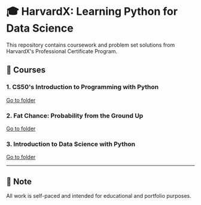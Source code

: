 # 🎓 HarvardX: Learning Python for Data Science

This repository contains coursework and problem set solutions from HarvardX's Professional Certificate Program.

## 📘 Courses

### 1. CS50's Introduction to Programming with Python
[Go to folder](./cs50-python)

### 2. Fat Chance: Probability from the Ground Up
[Go to folder](./fat-chance)

### 3. Introduction to Data Science with Python
[Go to folder](./intro-data-science)

---

## 🔖 Note
All work is self-paced and intended for educational and portfolio purposes.
